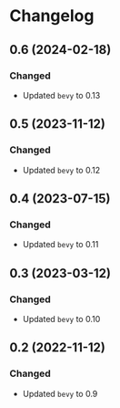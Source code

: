 # Changelog

## 0.6 (2024-02-18)

### Changed

- Updated `bevy` to 0.13

## 0.5 (2023-11-12)

### Changed

- Updated `bevy` to 0.12

## 0.4 (2023-07-15)

### Changed

- Updated `bevy` to 0.11

## 0.3 (2023-03-12)

### Changed

- Updated `bevy` to 0.10

## 0.2 (2022-11-12)

### Changed

- Updated `bevy` to 0.9
